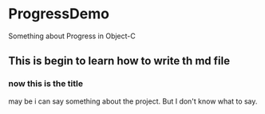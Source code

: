 ProgressDemo
============

Something about Progress in Object-C

This is begin to learn how to write th md file
-------------------

### now this is the title

may be i can say something about the project.
But I don't know what to say.
